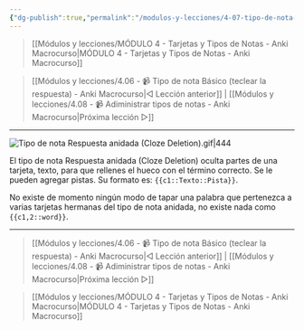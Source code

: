 ```yaml
---
{"dg-publish":true,"permalink":"/modulos-y-lecciones/4-07-tipo-de-nota-respuesta-anidada-cloze-deletion-anki-macrocurso/","noteIcon":"","updated":"2024-06-04T20:29:23.484+02:00"}
---
```



> [[Módulos y lecciones/MÓDULO 4 - Tarjetas y Tipos de Notas - Anki Macrocurso\|MÓDULO 4 - Tarjetas y Tipos de Notas - Anki Macrocurso]]

> [[Módulos y lecciones/4.06 - 📹 Tipo de nota Básico (teclear la respuesta) - Anki Macrocurso\|◁ Lección anterior]] | [[Módulos y lecciones/4.08 - 📹 Adiministrar tipos de notas - Anki Macrocurso\|Próxima lección ▷]]

---

![Tipo de nota Respuesta anidada (Cloze Deletion).gif|444](/img/user/M%C3%B3dulos%20y%20lecciones/ANEXOS/Tipo%20de%20nota%20Respuesta%20anidada%20(Cloze%20Deletion).gif)

El tipo de nota Respuesta anidada (Cloze Deletion) oculta partes de una tarjeta, texto, para que rellenes el hueco con el término correcto. Se le pueden agregar pistas. Su formato es: `{{c1::Texto::Pista}}`.

No existe de momento ningún modo de tapar una palabra que pertenezca a varias tarjetas hermanas del tipo de nota anidada, no existe nada como `{{c1,2::word}}`.

---

> [[Módulos y lecciones/4.06 - 📹 Tipo de nota Básico (teclear la respuesta) - Anki Macrocurso\|◁ Lección anterior]] | [[Módulos y lecciones/4.08 - 📹 Adiministrar tipos de notas - Anki Macrocurso\|Próxima lección ▷]]

> [[Módulos y lecciones/MÓDULO 4 - Tarjetas y Tipos de Notas - Anki Macrocurso\|MÓDULO 4 - Tarjetas y Tipos de Notas - Anki Macrocurso]]
